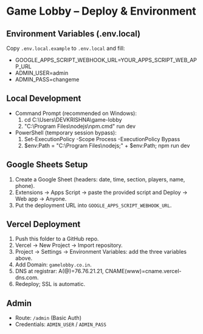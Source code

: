 # Game Lobby – Deploy & Environment

## Environment Variables (.env.local)
Copy `.env.local.example` to `.env.local` and fill:

- GOOGLE_APPS_SCRIPT_WEBHOOK_URL=YOUR_APPS_SCRIPT_WEB_APP_URL
- ADMIN_USER=admin
- ADMIN_PASS=changeme

## Local Development
- Command Prompt (recommended on Windows):
  1. cd C:\Users\DEVKRISHNA\game-lobby
  2. "C:\Program Files\nodejs\npm.cmd" run dev
- PowerShell (temporary session bypass):
  1. Set-ExecutionPolicy -Scope Process -ExecutionPolicy Bypass
  2. $env:Path = "C:\Program Files\nodejs;" + $env:Path; npm run dev

## Google Sheets Setup
1. Create a Google Sheet (headers: date, time, section, players, name, phone).
2. Extensions → Apps Script → paste the provided script and Deploy → Web app → Anyone.
3. Put the deployment URL into `GOOGLE_APPS_SCRIPT_WEBHOOK_URL`.

## Vercel Deployment
1. Push this folder to a GitHub repo.
2. Vercel → New Project → Import repository.
3. Project → Settings → Environment Variables: add the three variables above.
4. Add Domain: `gamelobby.co.in`.
5. DNS at registrar: A(@)=76.76.21.21, CNAME(www)=cname.vercel-dns.com.
6. Redeploy; SSL is automatic.

## Admin
- Route: `/admin` (Basic Auth)
- Credentials: `ADMIN_USER` / `ADMIN_PASS`
